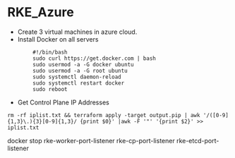 # RKE_Azure
- Create 3 virtual machines in azure cloud.
- Install Docker on all servers
```
        #!/bin/bash
        sudo curl https://get.docker.com | bash
        sudo usermod -a -G docker ubuntu
        sudo usermod -a -G root ubuntu
        sudo systemctl daemon-reload
        sudo systemctl restart docker
        sudo reboot
```

- Get Control Plane IP Addresses

```
rm -rf iplist.txt && terraform apply -target output.pip | awk '/([0-9]{1,3}\.){3}[0-9]{1,3}/ {print $0}' |awk -F '"' '{print $2}' >> iplist.txt
```


docker stop rke-worker-port-listener rke-cp-port-listener rke-etcd-port-listener

